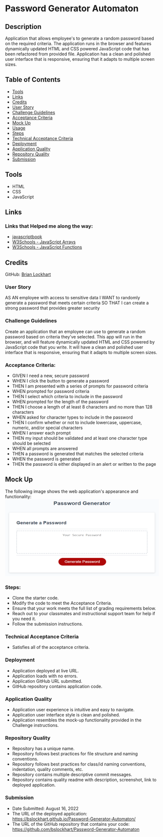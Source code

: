 # Password Generator Automaton

## Description
Application that allows employee's to generate a random password based on the required criteria. The application runs in the browser and features dynamically updated HTML and CSS powered JavaScript code that has been refactored from provided file. Application has a clean and polished user interface that is responsive, ensuring that it adapts to multiple screen sizes.

## Table of Contents
* [Tools](#tools)
* [Links](#links)
* [Credits](#Credits)
* [User Story](#User-Story)
* [Challenge Guidelines](#challenge-guidelines)
* [Acceptance Criteria](#Acceptance-Criteria)
* [Mock Up](#Mock-Up)
* [Usage](#usage)
* [Steps](#Steps)
* [Technical Acceptance Criteria](#Technical-Acceptance-Criteria)
* [Deployment](#Deployment)
* [Application Quality](#Application-Quality)
* [Repository Quality](#Repository-Quality)
* [Submission](#Submission)

## Tools
* HTML
* CSS
* JavaScript

## Links
### Links that Helped me along the way:
* [javascriptbook](https://javascriptbook.com/code/) 
* [W3Schools - JavaScript Arrays](https://www.w3schools.com/js/js_arrays.asp)
* [W3Schools - JavaScript Functions](https://www.w3schools.com/js/js_functions.asp)

## Credits
GitHub: [Brian Lockhart](https://github.com/bslockhart)

### User Story
AS AN employee with access to sensitive data
I WANT to randomly generate a password that meets certain criteria
SO THAT I can create a strong password that provides greater security

### Challenge Guidelines
Create an application that an employee can use to generate a random password based on criteria they’ve selected. This app will run in the browser, and will feature dynamically updated HTML and CSS powered by JavaScript code that you write. It will have a clean and polished user interface that is responsive, ensuring that it adapts to multiple screen sizes. 

### Acceptance Criteria:
* GIVEN I need a new, secure password
* WHEN I click the button to generate a password
* THEN I am presented with a series of prompts for password criteria
* WHEN prompted for password criteria
* THEN I select which criteria to include in the password
* WHEN prompted for the length of the password
* THEN I choose a length of at least 8 characters and no more than 128 characters
* WHEN asked for character types to include in the password
* THEN I confirm whether or not to include lowercase, uppercase, numeric, and/or special characters
* WHEN I answer each prompt
* THEN my input should be validated and at least one character type should be selected
* WHEN all prompts are answered
* THEN a password is generated that matches the selected criteria
* WHEN the password is generated
* THEN the password is either displayed in an alert or written to the page

## Mock Up
The following image shows the web application's appearance and functionality:
![Mock Up](./Develop/assets/images/mockup.png)

### Steps:
* Clone the starter code.
* Modify the code to meet the Acceptance Criteria.
* Ensure that your work meets the full list of grading requirements below.
* Reach out to your classmates and instructional support team for help if you need it.
* Follow the submission instructions.

### Technical Acceptance Criteria
* Satisfies all of the acceptance criteria.

### Deployment
* Application deployed at live URL.
* Application loads with no errors.
* Application GitHub URL submitted.
* GitHub repository contains application code.

### Application Quality
* Application user experience is intuitive and easy to navigate.
* Application user interface style is clean and polished.
* Application resembles the mock-up functionality provided in the Challenge instructions.

### Repository Quality
* Repository has a unique name.
* Repository follows best practices for file structure and naming conventions.
* Repository follows best practices for class/id naming conventions, indentation, quality comments, etc.
* Repository contains multiple descriptive commit messages.
* Repository contains quality readme with description, screenshot, link to deployed application.

### Submission
* Date Submitted: August 16, 2022
* The URL of the deployed application: https://bslockhart.github.io/Password-Generator-Automaton/
* The URL of the GitHub repository that contains your code: https://github.com/bslockhart/Password-Generator-Automaton
